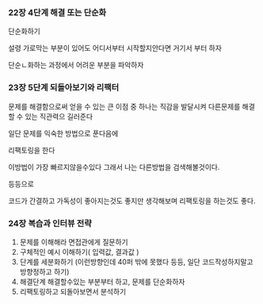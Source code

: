 ### 22장 4단계 해결 또는 단순화

단순화하기

설령 가로막는 부분이 있어도 어디서부터 시작할지안다면 거기서 부터 하자

단순ㄴ화하는 과정에서 어려운 부분을 파악하자

### 23장 5단계 되돌아보기와 리팩터

문제를 해결함으로써 얻을 수 있는 큰 이점 중 하나는 직감을 발달시켜 다른문제를 해결할 수 있는 직관력으 길러준다

일단 문제를 익숙한 방법으로 푼다음에

리팩토링을 한다

이방법이 가장 빠르지않을수있다 그래서 나는 다른방법을 검색해볼것이다.

등등으로

코드가 간결하고 가독성이 좋아지는것도 좋지만 생각해보며 리팩토링을 하는것도 좋다.

### 24장 복습과 인터뷰 전략

1. 문제를 이해해라 면접관에게 질문하기
2. 구체적인 예시 이해하기( 입력값, 결과값 )
3. 단계를 세분화하기 (이런방향인데 40퍼 밖에 못했다 등등, 일단 코드작성하지말고 방향정하고 하기)
4. 해결단계 해결할수있는 부분부터 하고, 문제를 단순화하자
5. 리팩토링하고 되돌아보면서 분석하기
